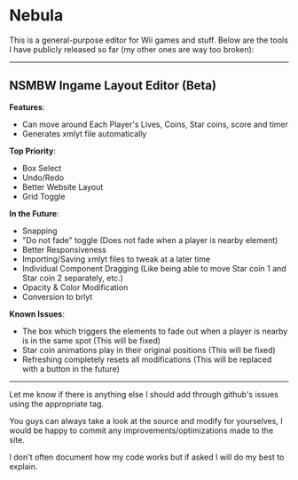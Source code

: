 # Nebula
This is a general-purpose editor for Wii games and stuff.
Below are the tools I have publicly released so far (my other ones are way too broken):

---
## **NSMBW Ingame Layout Editor** (Beta)
**Features**:
* Can move around Each Player's Lives, Coins, Star coins, score and timer
* Generates xmlyt file automatically

**Top Priority**:
* Box Select
* Undo/Redo
* Better Website Layout
* Grid Toggle

**In the Future**:
* Snapping
* "Do not fade" toggle (Does not fade when a player is nearby element)
* Better Responsiveness
* Importing/Saving xmlyt files to tweak at a later time
* Individual Component Dragging (Like being able to move Star coin 1 and Star coin 2 separately, etc.)
* Opacity & Color Modification
* Conversion to brlyt

**Known Issues**:
* The box which triggers the elements to fade out when a player is nearby is in the same spot (This will be fixed)
* Star coin animations play in their original positions (This will be fixed)
* Refreshing completely resets all modifications (This will be replaced with a button in the future)

---
Let me know if there is anything else I should add through github's issues using the appropriate tag.

You guys can always take a look at the source and modify for yourselves, I would be happy to commit any improvements/optimizations made to the site.

I don't often document how my code works but if asked I will do my best to explain.
